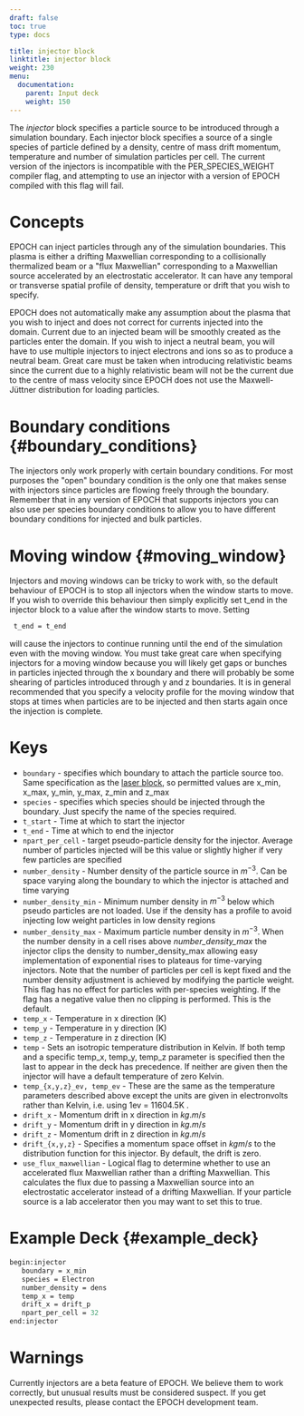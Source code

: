 ```yaml
---
draft: false
toc: true
type: docs

title: injector block
linktitle: injector block
weight: 230
menu:
  documentation:
    parent: Input deck
    weight: 150
---
```


The *injector* block specifies a particle source to be introduced
through a simulation boundary. Each injector block specifies a source of
a single species of particle defined by a density, centre of mass drift
momentum, temperature and number of simulation particles per cell. The
current version of the injectors is incompatible with the
PER_SPECIES_WEIGHT compiler flag, and attempting to use an injector
with a version of EPOCH compiled with this flag will fail.

# Concepts

EPOCH can inject particles through any of the simulation boundaries.
This plasma is either a drifting Maxwellian corresponding to a
collisionally thermalized beam or a "flux Maxwellian" corresponding to
a Maxwellian source accelerated by an electrostatic accelerator. It can
have any temporal or transverse spatial profile of density, temperature
or drift that you wish to specify.

EPOCH does not automatically make any assumption about the plasma that
you wish to inject and does not correct for currents injected into the
domain. Current due to an injected beam will be smoothly created as the
particles enter the domain. If you wish to inject a neutral beam, you
will have to use multiple injectors to inject electrons and ions so as
to produce a neutral beam. Great care must be taken when introducing
relativistic beams since the current due to a highly relativistic beam
will not be the current due to the centre of mass velocity since EPOCH
does not use the Maxwell-Jüttner distribution for loading particles.

# Boundary conditions {#boundary_conditions}

The injectors only work properly with certain boundary conditions. For
most purposes the "open" boundary condition is the only one that makes
sense with injectors since particles are flowing freely through the
boundary. Remember that in any version of EPOCH that supports injectors
you can also use per species boundary conditions to allow you to have
different boundary conditions for injected and bulk particles.

# Moving window {#moving_window}

Injectors and moving windows can be tricky to work with, so the default
behaviour of EPOCH is to stop all injectors when the window starts to
move. If you wish to override this behaviour then simply explicitly set
t_end in the injector block to a value after the window starts to move.
Setting

```perl
 t_end = t_end 
```

will cause the injectors to continue running until the end of the
simulation even with the moving window. You must take great care when
specifying injectors for a moving window because you will likely get
gaps or bunches in particles injected through the x boundary and there
will probably be some shearing of particles introduced through y and z
boundaries. It is in general recommended that you specify a velocity
profile for the moving window that stops at times when particles are to
be injected and then starts again once the injection is complete.

# Keys

-   `boundary` - specifies which boundary to attach the particle source
    too. Same specification as the
    [laser block][Input_deck_laser], so
    permitted values are x_min, x_max, y_min, y_max, z_min and
    z_max
-   `species` - specifies which species should be injected through the
    boundary. Just specify the name of the species required.
-   `t_start` - Time at which to start the injector
-   `t_end` - Time at which to end the injector
-   `npart_per_cell` - target pseudo-particle density for the injector.
    Average number of particles injected will be this value or slightly
    higher if very few particles are specified
-   `number_density` - Number density of the particle source in $m^{-3}$.
    Can be space varying along the boundary to which the injector is
    attached and time varying
-   `number_density_min` - Minimum number density in $m^{-3}$ below
    which pseudo particles are not loaded. Use if the density has a
    profile to avoid injecting low weight particles in low density
    regions
-   `number_density_max` - Maximum particle number density in $m^{-3}$.
    When the number density in a cell rises above *number_density_max*
    the injector clips the density to number_density_max allowing easy
    implementation of exponential rises to plateaus for time-varying injectors.
    Note that the number of particles per cell is kept fixed and the number
    density adjustment is achieved by modifying the particle weight. This
    flag has no effect for particles with per-species weighting.  If the
    flag has a negative value then no clipping is performed.
    This is the default.
-   `temp_x` - Temperature in x direction (K)
-   `temp_y` - Temperature in y direction (K)
-   `temp_z` - Temperature in z direction (K)
-   `temp` - Sets an isotropic temperature distribution in Kelvin. If both temp
    and a specific temp_x, temp_y, temp_z parameter is specified then the last
    to appear in the deck has precedence. If neither are given then the
    injector will have a default temperature of zero Kelvin.
-   `temp_{x,y,z}_ev, temp_ev` - These are the same as the temperature
    parameters described above except the units are given in electronvolts
    rather than Kelvin, i.e. using 1ev = 11604.5K .
-   `drift_x` - Momentum drift in x direction in $kg.m/s$
-   `drift_y` - Momentum drift in y direction in $kg.m/s$
-   `drift_z` - Momentum drift in z direction in $kg.m/s$
-   `drift_{x,y,z}` - Specifies a momentum space offset in $kg m/s$ to the
    distribution function for this injector. By default, the drift is zero.
-   `use_flux_maxwellian` - Logical flag to determine whether to use an
    accelerated flux Maxwellian rather than a drifting Maxwellian. This
    calculates the flux due to passing a Maxwellian source into an
    electrostatic accelerator instead of a drifting Maxwellian. If your
    particle source is a lab accelerator then you may want to set this to true.

# Example Deck {#example_deck}

```perl
begin:injector
   boundary = x_min
   species = Electron
   number_density = dens
   temp_x = temp
   drift_x = drift_p
   npart_per_cell = 32
end:injector
```

# Warnings

Currently injectors are a beta feature of EPOCH. We believe them to work
correctly, but unusual results must be considered suspect. If you get
unexpected results, please contact the EPOCH development team.



<!-- ########################  Cross references  ######################## -->


[Input_deck_laser]: /documentation/input_deck/input_deck_laser
